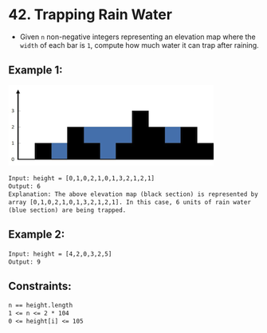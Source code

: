 # 42. Trapping Rain Water

- Given `n` non-negative integers representing an elevation map where the `width` of each bar is `1`, compute how much water it can trap after raining.

## Example 1:
![Rain Water Example1](rainwatertrap.png)
```
Input: height = [0,1,0,2,1,0,1,3,2,1,2,1]
Output: 6
Explanation: The above elevation map (black section) is represented by array [0,1,0,2,1,0,1,3,2,1,2,1]. In this case, 6 units of rain water (blue section) are being trapped.
```

## Example 2:
```
Input: height = [4,2,0,3,2,5]
Output: 9
```

## Constraints:

    n == height.length
    1 <= n <= 2 * 104
    0 <= height[i] <= 105

